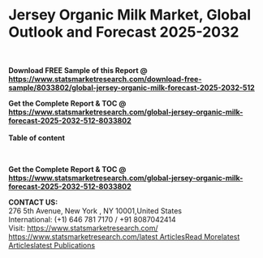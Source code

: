 <h1>Jersey Organic Milk Market, Global Outlook and Forecast 2025-2032</h1><br/><p><strong>Download FREE Sample of this Report @ <a href="https://www.statsmarketresearch.com/download-free-sample/8033802/global-jersey-organic-milk-forecast-2025-2032-512">https://www.statsmarketresearch.com/download-free-sample/8033802/global-jersey-organic-milk-forecast-2025-2032-512</a></strong></p><div><b>Get the Complete Report & TOC @ <a href="https://www.statsmarketresearch.com/global-jersey-organic-milk-forecast-2025-2032-512-8033802">https://www.statsmarketresearch.com/global-jersey-organic-milk-forecast-2025-2032-512-8033802</a></b></div><br><b>Table of content</b><p><br><div><b>Get the Complete Report & TOC @ <a href="https://www.statsmarketresearch.com/global-jersey-organic-milk-forecast-2025-2032-512-8033802">https://www.statsmarketresearch.com/global-jersey-organic-milk-forecast-2025-2032-512-8033802</a></b></div></p> <b>CONTACT US:</b><br>276 5th Avenue, New York , NY 10001,United States<br>International: (+1) 646 781 7170 / +91 8087042414<br>Visit: <a href="https://www.statsmarketresearch.com/">https://www.statsmarketresearch.com/</a><br><a href="https://gyeongbokgung.com">https://www.statsmarketresearch.com/</a><a href="https://hallyeomaritime.com">latest Articles</a><a href="https://jingwansa.com">Read More</a><a href=https://nguoiviet.jp/">latest Articles</a><a href="https://www.intelmarketresearch.com/">latest Publications</a>